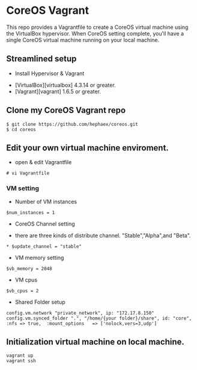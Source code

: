 # CoreOS Vagrant

 This repo provides a Vagrantfile to create a CoreOS virtual machine using the VirtualBox hypervisor.
When CoreOS setting complete, you'll have a single CoreOS virtual machine running on your local machine.

## Streamlined setup

* Install Hypervisor & Vagrant
 - [VirtualBox][virtualbox] 4.3.14 or greater.
 - [Vagrant][vagrant] 1.6.5 or greater.

## Clone my CoreOS Vagrant repo

```
$ git clone https://github.com/hephaex/coreos.git
$ cd coreos
```

## Edit your own virtual machine enviroment.

* open & edit Vagrantfile

```
# vi Vagrantfile
```

### VM setting
* Number of VM instances
```
$num_instances = 1
```

* CoreOS Channel setting
 - there are three kinds of distribute channel. "Stable","Alpha",and "Beta".
```
* $update_channel = "stable"
```
* VM memory setting
```
$vb_memory = 2048
```

* VM cpus
```
$vb_cpus = 2
```

* Shared Folder setup

```
config.vm.network "private_network", ip: "172.17.8.150"
config.vm.synced_folder ".", "/home/{your folder}/share", id: "core", :nfs => true,  :mount_options   => ['nolock,vers=3,udp']
```

## Initialization virtual machine on local machine.

```
vagrant up
vagrant ssh
```


